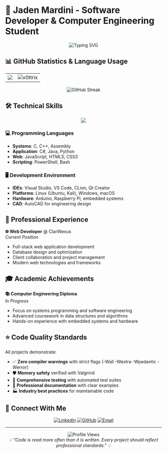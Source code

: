 # 👋 Jaden Mardini - Software Developer & Computer Engineering Student

<div align="center">
  <img src="https://readme-typing-svg.herokuapp.com?font=Fira+Code&size=22&duration=3000&pause=1000&color=58A6FF&center=true&vCenter=true&width=600&lines=Computer+Engineering+Student;Professional+C+Developer;Full-Stack+Web+Developer;Problem+Solver+%26+Innovator" alt="Typing SVG" />
</div>

## 📊 GitHub Statistics & Language Usage

<div align="center">
  <table>
    <tr>
      <td>
        <img src="https://github-readme-stats.vercel.app/api/top-langs/?username=v0ttrix&langs_count=25&theme=github_dark&hide_border=true&include_all_commits=true&count_private=true&custom_title=All%20Languages%20Used"/>
      </td>
      <td>
        <img src="https://github-readme-stats.vercel.app/api?username=v0ttrix&show_icons=true&theme=github_dark&hide_border=true&count_private=true&include_all_commits=true" alt="v0ttrix" />
      </td>
    </tr>
  </table>
</div>

<div align="center">
  <img src="https://github-readme-streak-stats.herokuapp.com/?user=v0ttrix&theme=github-dark-blue&hide_border=true" alt="GitHub Streak" />
</div>

## 🛠️ Technical Skills

<div align="center">
  <img src="https://skillicons.dev/icons?i=c,cs,cpp,python,java,js,html,css,mysql,sqlite,docker,azure,git,arduino,raspberrypi,unity,powershell,wordpress,linux,windows,visualstudio,vscode,clion,qt&perline=8&theme=dark" />
</div>

### 💻 Programming Languages
- **Systems**: C, C++, Assembly
- **Application**: C#, Java, Python
- **Web**: JavaScript, HTML5, CSS3
- **Scripting**: PowerShell, Bash

### 🖥️ Development Environment
- **IDEs**: Visual Studio, VS Code, CLion, Qt Creator
- **Platforms**: Linux (Ubuntu, Kali), Windows, macOS
- **Hardware**: Arduino, Raspberry Pi, embedded systems
- **CAD**: AutoCAD for engineering design

## 💼 Professional Experience

**🌐 Web Developer** @ ClariNexus  
*Current Position*
- Full-stack web application development
- Database design and optimization
- Client collaboration and project management
- Modern web technologies and frameworks

## 🎓 Academic Achievements

**📚 Computer Engineering Diploma**  
*In Progress*
- Focus on systems programming and software engineering
- Advanced coursework in data structures and algorithms
- Hands-on experience with embedded systems and hardware

## ⭐ Code Quality Standards

All projects demonstrate:
- ✅ **Zero compiler warnings** with strict flags (-Wall -Wextra -Wpedantic -Werror)
- 🛡️ **Memory safety** verified with Valgrind
- 🧪 **Comprehensive testing** with automated test suites
- 📖 **Professional documentation** with clear examples
- 🏭 **Industry best practices** for maintainable code

## 🤝 Connect With Me

<div align="center">
  
[![LinkedIn](https://img.shields.io/badge/LinkedIn-0077B5?style=for-the-badge&logo=linkedin&logoColor=white)](https://www.linkedin.com/in/jaden-mardini-783b1a1ba/)
[![GitHub](https://img.shields.io/badge/GitHub-100000?style=for-the-badge&logo=github&logoColor=white)](https://github.com/v0ttrix)
[![Email](https://img.shields.io/badge/Email-D14836?style=for-the-badge&logo=gmail&logoColor=white)](mailto:your.email@example.com)

</div>

---

<div align="center">
  <img src="https://komarev.com/ghpvc/?username=v0ttrix&label=Profile%20Views&color=58A6FF&style=flat-square" alt="Profile Views" />
</div>

<div align="center">
  <i>💡 "Code is read more often than it is written. Every project should reflect professional standards." 💡</i>
</div>
